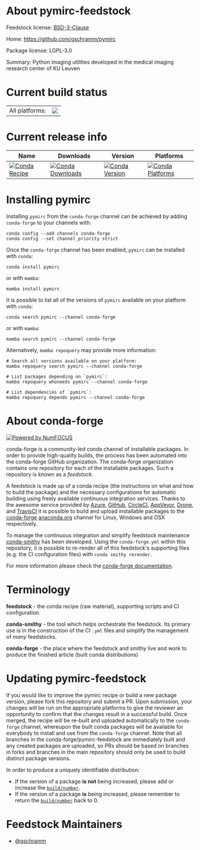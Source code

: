 About pymirc-feedstock
======================

Feedstock license: [BSD-3-Clause](https://github.com/conda-forge/pymirc-feedstock/blob/main/LICENSE.txt)

Home: https://github.com/gschramm/pymirc

Package license: LGPL-3.0

Summary: Python imaging utilities developed in the medical imaging research center of KU Leuven

Current build status
====================


<table><tr><td>All platforms:</td>
    <td>
      <a href="https://dev.azure.com/conda-forge/feedstock-builds/_build/latest?definitionId=12898&branchName=main">
        <img src="https://dev.azure.com/conda-forge/feedstock-builds/_apis/build/status/pymirc-feedstock?branchName=main">
      </a>
    </td>
  </tr>
</table>

Current release info
====================

| Name | Downloads | Version | Platforms |
| --- | --- | --- | --- |
| [![Conda Recipe](https://img.shields.io/badge/recipe-pymirc-green.svg)](https://anaconda.org/conda-forge/pymirc) | [![Conda Downloads](https://img.shields.io/conda/dn/conda-forge/pymirc.svg)](https://anaconda.org/conda-forge/pymirc) | [![Conda Version](https://img.shields.io/conda/vn/conda-forge/pymirc.svg)](https://anaconda.org/conda-forge/pymirc) | [![Conda Platforms](https://img.shields.io/conda/pn/conda-forge/pymirc.svg)](https://anaconda.org/conda-forge/pymirc) |

Installing pymirc
=================

Installing `pymirc` from the `conda-forge` channel can be achieved by adding `conda-forge` to your channels with:

```
conda config --add channels conda-forge
conda config --set channel_priority strict
```

Once the `conda-forge` channel has been enabled, `pymirc` can be installed with `conda`:

```
conda install pymirc
```

or with `mamba`:

```
mamba install pymirc
```

It is possible to list all of the versions of `pymirc` available on your platform with `conda`:

```
conda search pymirc --channel conda-forge
```

or with `mamba`:

```
mamba search pymirc --channel conda-forge
```

Alternatively, `mamba repoquery` may provide more information:

```
# Search all versions available on your platform:
mamba repoquery search pymirc --channel conda-forge

# List packages depending on `pymirc`:
mamba repoquery whoneeds pymirc --channel conda-forge

# List dependencies of `pymirc`:
mamba repoquery depends pymirc --channel conda-forge
```


About conda-forge
=================

[![Powered by
NumFOCUS](https://img.shields.io/badge/powered%20by-NumFOCUS-orange.svg?style=flat&colorA=E1523D&colorB=007D8A)](https://numfocus.org)

conda-forge is a community-led conda channel of installable packages.
In order to provide high-quality builds, the process has been automated into the
conda-forge GitHub organization. The conda-forge organization contains one repository
for each of the installable packages. Such a repository is known as a *feedstock*.

A feedstock is made up of a conda recipe (the instructions on what and how to build
the package) and the necessary configurations for automatic building using freely
available continuous integration services. Thanks to the awesome service provided by
[Azure](https://azure.microsoft.com/en-us/services/devops/), [GitHub](https://github.com/),
[CircleCI](https://circleci.com/), [AppVeyor](https://www.appveyor.com/),
[Drone](https://cloud.drone.io/welcome), and [TravisCI](https://travis-ci.com/)
it is possible to build and upload installable packages to the
[conda-forge](https://anaconda.org/conda-forge) [anaconda.org](https://anaconda.org/)
channel for Linux, Windows and OSX respectively.

To manage the continuous integration and simplify feedstock maintenance
[conda-smithy](https://github.com/conda-forge/conda-smithy) has been developed.
Using the ``conda-forge.yml`` within this repository, it is possible to re-render all of
this feedstock's supporting files (e.g. the CI configuration files) with ``conda smithy rerender``.

For more information please check the [conda-forge documentation](https://conda-forge.org/docs/).

Terminology
===========

**feedstock** - the conda recipe (raw material), supporting scripts and CI configuration.

**conda-smithy** - the tool which helps orchestrate the feedstock.
                   Its primary use is in the construction of the CI ``.yml`` files
                   and simplify the management of *many* feedstocks.

**conda-forge** - the place where the feedstock and smithy live and work to
                  produce the finished article (built conda distributions)


Updating pymirc-feedstock
=========================

If you would like to improve the pymirc recipe or build a new
package version, please fork this repository and submit a PR. Upon submission,
your changes will be run on the appropriate platforms to give the reviewer an
opportunity to confirm that the changes result in a successful build. Once
merged, the recipe will be re-built and uploaded automatically to the
`conda-forge` channel, whereupon the built conda packages will be available for
everybody to install and use from the `conda-forge` channel.
Note that all branches in the conda-forge/pymirc-feedstock are
immediately built and any created packages are uploaded, so PRs should be based
on branches in forks and branches in the main repository should only be used to
build distinct package versions.

In order to produce a uniquely identifiable distribution:
 * If the version of a package **is not** being increased, please add or increase
   the [``build/number``](https://docs.conda.io/projects/conda-build/en/latest/resources/define-metadata.html#build-number-and-string).
 * If the version of a package **is** being increased, please remember to return
   the [``build/number``](https://docs.conda.io/projects/conda-build/en/latest/resources/define-metadata.html#build-number-and-string)
   back to 0.

Feedstock Maintainers
=====================

* [@gschramm](https://github.com/gschramm/)

